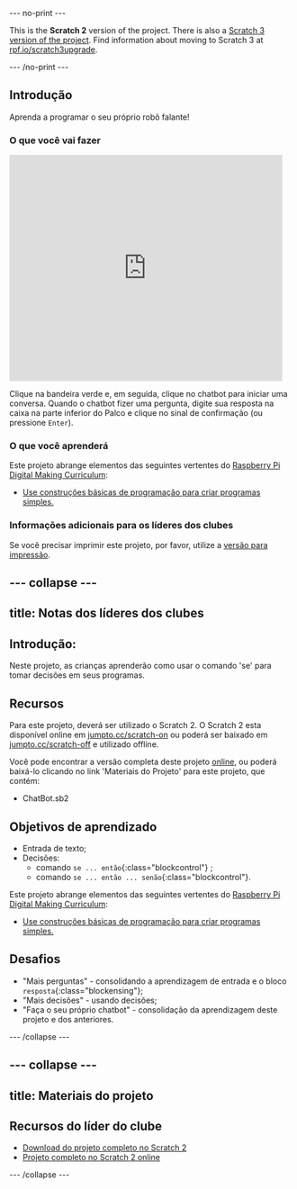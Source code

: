 --- no-print ---

This is the **Scratch 2** version of the project. There is also a [Scratch 3 version of the project](https://projects.raspberrypi.org/pt-BR/projects/chatbot).
Find information about moving to Scratch 3 at [rpf.io/scratch3upgrade](https://rpf.io/scratch3upgrade).

--- /no-print ---

## Introdução

Aprenda a programar o seu próprio robô falante!

### O que você vai fazer

<div class="scratch-preview">
  <iframe allowtransparency="true" width="485" height="402" src="https://scratch.mit.edu/projects/embed/235357938/?autostart=false" frameborder="0"></iframe>
</div>

Clique na bandeira verde e, em seguida, clique no chatbot para iniciar uma conversa. Quando o chatbot fizer uma pergunta, digite sua resposta na caixa na parte inferior do Palco e clique no sinal de confirmação (ou pressione `Enter`).

### O que você aprenderá

Este projeto abrange elementos das seguintes vertentes do [Raspberry Pi Digital Making Curriculum](http://rpf.io/curriculum):

+ [Use construções básicas de programação para criar programas simples.](https://www.raspberrypi.org/curriculum/programming/creator)

### Informações adicionais para os líderes dos clubes

Se você precisar imprimir este projeto, por favor, utilize a [versão para impressão](https://projects.raspberrypi.org/pt-BR/projects/chatbot-scratch2/print).

--- collapse ---
---
title: Notas dos líderes dos clubes
---
## Introdução:

Neste projeto, as crianças aprenderão como usar o comando 'se' para tomar decisões em seus programas.

## Recursos

Para este projeto, deverá ser utilizado o Scratch 2. O Scratch 2 esta disponível online em [jumpto.cc/scratch-on](http://jumpto.cc/scratch-on) ou poderá ser baixado em [jumpto.cc/scratch-off](http://jumpto.cc/scratch-off) e utilizado offline.

Você pode encontrar a versão completa deste projeto [online](http://scratch.mit.edu/projects/235357938/#editor), ou poderá baixá-lo clicando no link 'Materiais do Projeto' para este projeto, que contém:

+ ChatBot.sb2

## Objetivos de aprendizado

+ Entrada de texto;
+ Decisões: 
    + comando `se ... então`{:class="blockcontrol"} ;
    + comando `se ... então ... senão`{:class="blockcontrol"}.

Este projeto abrange elementos das seguintes vertentes do [Raspberry Pi Digital Making Curriculum](http://rpf.io/curriculum):

+ [Use construções básicas de programação para criar programas simples.](https://www.raspberrypi.org/curriculum/programming/creator)

## Desafios

+ "Mais perguntas" - consolidando a aprendizagem de entrada e o bloco `resposta`{:class="blockensing"};
+ "Mais decisões" - usando decisões;
+ "Faça o seu próprio chatbot" - consolidação da aprendizagem deste projeto e dos anteriores.

--- /collapse ---

--- collapse ---
---
title: Materiais do projeto
---
## Recursos do líder do clube

+ [Download do projeto completo no Scratch 2](resources/ChatBot.sb2)
+ [Projeto completo no Scratch 2 online](http://scratch.mit.edu/projects/235357938/#editor)

--- /collapse ---
